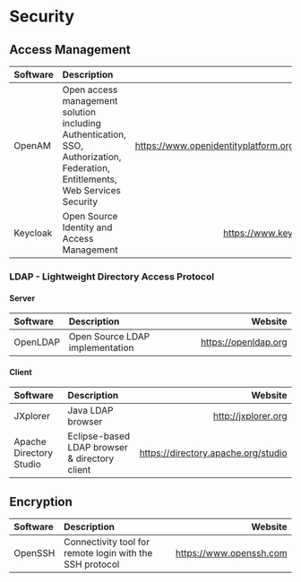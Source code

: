 # Security

## Access Management

| Software | Description    | Website  |
| :------- | :------------- | -------: |
| OpenAM | Open access management solution including Authentication, SSO, Authorization, Federation, Entitlements, Web Services Security | https://www.openidentityplatform.org/openam |
| Keycloak | Open Source Identity and Access Management | https://www.keycloak.org |

### LDAP - Lightweight Directory Access Protocol

#### Server

| Software | Description                     | Website              |
| :------- | :------------------------------ | -------------------: |
| OpenLDAP | Open Source LDAP implementation | https://openldap.org |

#### Client

| Software                | Description                                   | Website                             |
| :---------------------- | :-------------------------------------------- | ----------------------------------: |
| JXplorer                | Java LDAP browser                             | http://jxplorer.org                 |
| Apache Directory Studio | Eclipse-based LDAP browser & directory client | https://directory.apache.org/studio |

## Encryption

| Software | Description                                              | Website                 |
| :------- | :------------------------------------------------------- | ----------------------: |
| OpenSSH  | Connectivity tool for remote login with the SSH protocol | https://www.openssh.com |